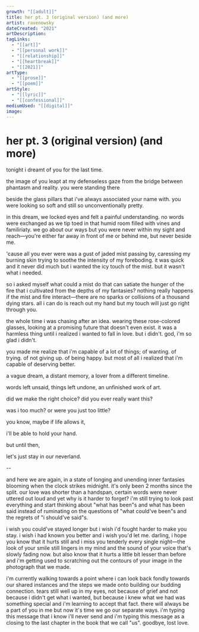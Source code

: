 ```yaml
---
growth: "[[adult]]"
title: her pt. 3 (original version) (and more)
artist: ravenowsky
dateCreated: "2021"
artDescription:
tagLinks:
  - "[[art]]"
  - "[[personal work]]"
  - "[[relationship]]"
  - "[[heartbreak]]"
  - "[[2021]]"
artType:
  - "[[prose]]"
  - "[[poem]]"
artStyle:
  - "[[lyric]]"
  - "[[confessional]]"
mediumUsed: "[[digital]]"
image:
---
```

# her pt. 3 (original version) (and more)

tonight i dreamt of you for the last time. 

the image of you leapt at my defenseless gaze from the bridge between phantasm and reality. you were standing there 

beside the glass pillars that i've always associated your name with. you were looking so soft and still so unconventionally pretty. 

in this dream, we locked eyes and felt a painful understanding. no words were exchanged as we tip toed in that humid room filled with vines and familiriaty. we go about our ways but you were never within my sight and reach—you're either far away in front of me or behind me, but never beside me. 

'cause all you ever were was a gust of jaded mist passing by, caressing my burning skin trying to soothe the intensity of my foreboding. it was quick and it never did much but i wanted the icy touch of the mist. but it wasn't what i needed.

so i asked myself what could a mist do that can satiate the hunger of the fire that i cultivated from the depths of my fantasies? nothing really happens if the mist and fire interact—there are no sparks or collisions of a thousand dying stars. all i can do is reach out my hand but my touch will just go right through you. 

the whole time i was chasing after an idea. wearing these rose-colored glasses, looking at a promising future that doesn't even exist. it was a harmless thing until i realized i wanted to fall in love. but i didn't. god, i'm so glad i didn't. 

you made me realize that i'm capable of a lot of things; of wanting. of trying. of not giving up. of being happy. but most of all i realized that i'm capable of deserving better. 

a vague dream, a distant memory, a lover from a different timeline.

words left unsaid, things left undone, an unfinished work of art.

did we make the right choice? did you ever really want this? 

was i too much? or were you just too little?


you know, maybe if life allows it,

i'll be able to hold your hand. 

but until then,

let's just stay in our neverland. 

  

--

and here we are again, in a state of longing and unending inner fantasies blooming when the clock strikes midnight. it's only been 2 months since the split. our love was shorter than a handspan, certain words were never uttered out loud and yet why is it harder to forget? i'm still trying to look past everything and start thinking about "what has been"s and what has been said instead of ruminating on the questions of "what could've been"s and the regrets of "i should've said"s. 

i wish you could've stayed longer but i wish i'd fought harder to make you stay. i wish i had known you better and i wish you'd let me. darling, i hope you know that it hurts still and i miss you tenderly every single night—the look of your smile still lingers in my mind and the sound of your voice that's slowly fading now. but also know that it hurts a little bit lesser than before and i'm getting used to scratching out the contours of your image in the photograph that we made.  

i'm currently walking towards a point where i can look back fondly towards our shared instances and the steps we made onto building our budding connection. tears still well up in my eyes, not because of grief and not because i didn't get what i wanted, but because i knew what we had was something special and i'm learning to accept that fact. there will always be a part of you in me but now it's time we go our separate ways. i'm typing this message that i know i'll never send and i'm typing this message as a closing to the last chapter in the book that we call "us". goodbye, lost love.